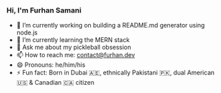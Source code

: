 ### Hi, I'm Furhan Samani

- 🔭 I’m currently working on building a README.md generator using node.js
- 🌱 I’m currently learning the MERN stack
- 💬 Ask me about my pickleball obsession
- 📫 How to reach me: contact@furhan.dev
- 😄 Pronouns: he/him/his
- ⚡ Fun fact: Born in Dubai 🇦🇪, ethnically Pakistani 🇵🇰, dual American 🇺🇸 & Canadian 🇨🇦 citizen
